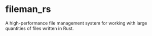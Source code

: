# fileman_rs
A high-performance file management system for working with large quantities of files written in Rust.

